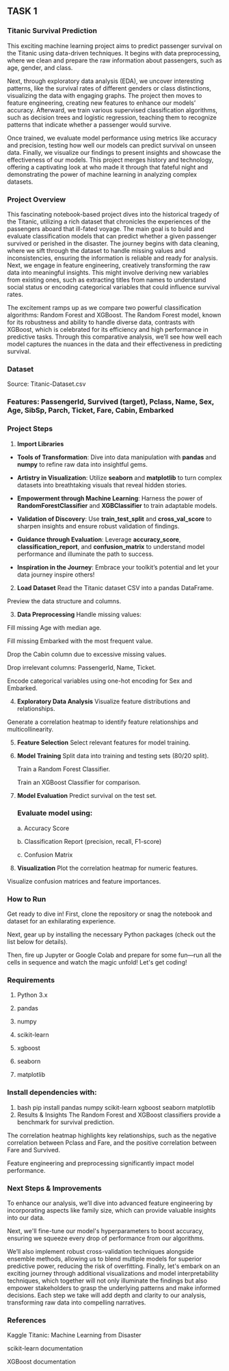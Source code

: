 ## TASK 1
### Titanic Survival Prediction
This exciting machine learning project aims to predict passenger survival on the Titanic using data-driven techniques. It begins with data preprocessing, where we clean and prepare the raw information about passengers, such as age, gender, and class.

Next, through exploratory data analysis (EDA), we uncover interesting patterns, like the survival rates of different genders or class distinctions, visualizing the data with engaging graphs. The project then moves to feature engineering, creating new features to enhance our models’ accuracy. Afterward, we train various supervised classification algorithms, such as decision trees and logistic regression, teaching them to recognize patterns that indicate whether a passenger would survive.

Once trained, we evaluate model performance using metrics like accuracy and precision, testing how well our models can predict survival on unseen data. Finally, we visualize our findings to present insights and showcase the effectiveness of our models. This project merges history and technology, offering a captivating look at who made it through that fateful night and demonstrating the power of machine learning in analyzing complex datasets.

### Project Overview
This fascinating notebook-based project dives into the historical tragedy of the Titanic, utilizing a rich dataset that chronicles the experiences of the passengers aboard that ill-fated voyage. The main goal is to build and evaluate classification models that can predict whether a given passenger survived or perished in the disaster. The journey begins with data cleaning, where we sift through the dataset to handle missing values and inconsistencies, ensuring the information is reliable and ready for  analysis. Next, we engage in feature engineering, creatively transforming the raw data into meaningful insights. This might involve deriving new variables from existing ones, such as extracting titles from names to understand social status or encoding categorical variables that could influence survival rates.

The excitement ramps up as we compare two powerful classification algorithms: Random Forest and XGBoost. The Random Forest model, known for its robustness and ability to handle diverse data, contrasts with XGBoost, which is celebrated for its efficiency and high performance in predictive tasks. Through this comparative analysis, we’ll see how well each model captures the nuances in the data and their effectiveness in predicting survival.


### Dataset
Source: Titanic-Dataset.csv

### Features: PassengerId, Survived (target), Pclass, Name, Sex, Age, SibSp, Parch, Ticket, Fare, Cabin, Embarked

### Project Steps
1. **Import Libraries**
- **Tools of Transformation**: Dive into data manipulation with **pandas** and **numpy** to refine raw data into insightful gems.

- **Artistry in Visualization**: Utilize **seaborn** and **matplotlib** to turn complex datasets into breathtaking visuals that reveal hidden stories.

- **Empowerment through Machine Learning**: Harness the power of **RandomForestClassifier** and **XGBClassifier** to train adaptable models.

- **Validation of Discovery**: Use **train_test_split** and **cross_val_score** to sharpen insights and ensure robust validation of findings.

- **Guidance through Evaluation**: Leverage **accuracy_score**, **classification_report**, and **confusion_matrix** to understand model performance and illuminate the path to success.

- **Inspiration in the Journey**: Embrace your toolkit’s potential and let your data journey inspire others!

2. **Load Dataset**
Read the Titanic dataset CSV into a pandas DataFrame.

Preview the data structure and columns.

3. **Data Preprocessing**
  Handle missing values:

  Fill missing Age with median age.

  Fill missing Embarked with the most frequent value.

  Drop the Cabin column due to excessive missing values.

  Drop irrelevant columns: PassengerId, Name, Ticket.

  Encode categorical variables using one-hot encoding for Sex and Embarked.

4. **Exploratory Data Analysis**
  Visualize feature distributions and relationships.

  Generate a correlation heatmap to identify feature relationships and multicollinearity.

5. **Feature Selection**
  Select relevant features for model training.

6. **Model Training**
  Split data into training and testing sets (80/20 split).

    Train a Random Forest Classifier.

    Train an XGBoost Classifier for comparison.

7. **Model Evaluation**
  Predict survival on the test set.

     ### Evaluate model using:

     a. Accuracy Score

     b. Classification Report (precision, recall, F1-score)

     c. Confusion Matrix

8. **Visualization**
  Plot the correlation heatmap for numeric features.

  Visualize confusion matrices and feature importances.

### How to Run
Get ready to dive in! First, clone the repository or snag the notebook and dataset for an exhilarating experience. 

Next, gear up by installing the necessary Python packages (check out the list below for details). 

Then, fire up Jupyter or Google Colab and prepare for some fun—run all the cells in sequence and watch the magic unfold! Let's get coding!

### Requirements
1. Python 3.x

2. pandas

3. numpy

4. scikit-learn

5. xgboost

6. seaborn

7. matplotlib

### Install dependencies with:

1. bash
   pip install pandas numpy scikit-learn xgboost seaborn matplotlib
2. Results & Insights
The Random Forest and XGBoost classifiers provide a benchmark for survival prediction.

The correlation heatmap highlights key relationships, such as the negative correlation between Pclass and Fare, and the positive correlation between Fare and Survived.

Feature engineering and preprocessing significantly impact model performance.

### **Next Steps & Improvements**
To enhance our analysis, we’ll dive into advanced feature engineering by incorporating aspects like family size, which can provide valuable insights into our data. 

Next, we'll fine-tune our model's hyperparameters to boost accuracy, ensuring we squeeze every drop of performance from our algorithms.

We’ll also implement robust cross-validation techniques alongside ensemble methods, allowing us to blend multiple models for superior predictive power, reducing the risk of overfitting. Finally, let's embark on an exciting journey through additional visualizations and model interpretability techniques, which together will not only illuminate the findings but also empower stakeholders to grasp the underlying patterns and make informed decisions. Each step we take will add depth and clarity to our analysis, transforming raw data into compelling narratives.

### **References**
Kaggle Titanic: Machine Learning from Disaster

scikit-learn documentation

XGBoost documentation        
